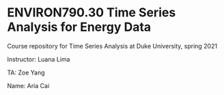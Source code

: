 # ENVIRON790.30 Time Series Analysis for Energy Data


Course repository for Time Series Analysis at Duke University, spring 2021

Instructor: Luana Lima

TA: Zoe Yang

Name: Aria Cai